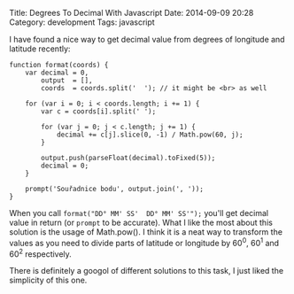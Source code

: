 Title: Degrees To Decimal With Javascript
Date: 2014-09-09 20:28
Category: development
Tags: javascript

I have found a nice way to get decimal value from degrees of longitude and latitude recently:

	function format(coords) {
	    var decimal = 0,
	        output  = [],
	        coords  = coords.split('  '); // it might be <br> as well

	    for (var i = 0; i < coords.length; i += 1) {
	        var c = coords[i].split(' ');

	        for (var j = 0; j < c.length; j += 1) {
	            decimal += c[j].slice(0, -1) / Math.pow(60, j);
	        }

	        output.push(parseFloat(decimal).toFixed(5));
	        decimal = 0;
	    }

	    prompt('Souřadnice bodu', output.join(', '));
	}

When you call `format("DD° MM' SS'  DD° MM' SS'");` you'll get decimal value in return (or `prompt` to be accurate). What I like the most about this solution is the usage of Math.pow(). I think it is a neat way to transform the values as you need to divide parts of latitude or longitude by 60<sup>0</sup>, 60<sup>1</sup> and 60<sup>2</sup> respectively.

There is definitely a googol of different solutions to this task, I just liked the simplicity of this one.
